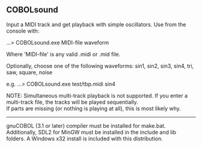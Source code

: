 COBOLsound
----------------

Input a MIDI track and get playback with simple oscillators.
Use from the console with:

...> COBOLsound.exe MIDI-file waveform

Where 'MIDI-file' is any valid .midi or .mid file.

Optionally, choose one of the following waveforms:
	sin1, sin2, sin3, sin4, tri, saw, square, noise

e.g. ...> COBOLsound.exe test/tbp.midi sin4

NOTE: Simultaneous multi-track playback is not supported.
If you enter a multi-track file, the tracks will be played sequentially.  
If parts are missing (or nothing is playing at all), this is most likely why.

----------------

gnuCOBOL (3.1 or later) compiler must be installed for make.bat.
Additionally, SDL2 for MinGW must be installed in the include and lib folders.
A Windows x32 install is included with this distribution.